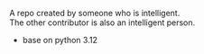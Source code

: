 A repo created by someone who is intelligent.  
The other contributor is also an intelligent person.
* base on python 3.12